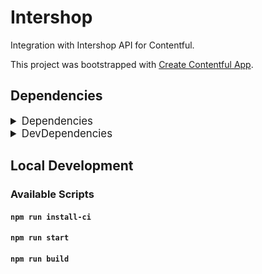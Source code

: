 # Intershop

Integration with Intershop API for Contentful.

This project was bootstrapped with [Create Contentful App](https://github.com/contentful/create-contentful-app).

## Dependencies

<details>
<summary style="font-size: larger;">Dependencies</summary>

```json
{
  "@contentful/app-sdk": "^4.23.0",
  "@contentful/f36-components": "4.50.2",
  "@contentful/f36-image": "^4.0.0-alpha.0",
  "@contentful/f36-tokens": "4.0.2",
  "@contentful/react-apps-toolkit": "1.2.16",
  "contentful-management": "10.45.1",
  "emotion": "10.0.27",
  "react": "18.2.0",
  "react-dom": "18.2.0",
  "react-scripts": "5.0.1"
}
```

</details>
<details>
<summary style="font-size: larger;">DevDependencies</summary>

```json
{
  "@babel/plugin-proposal-private-property-in-object": "^7.21.11",
  "@contentful/app-scripts": "1.13.0",
  "@testing-library/jest-dom": "5.17.0",
  "@testing-library/react": "14.0.0",
  "@tsconfig/create-react-app": "2.0.1",
  "@types/node": "16.18.50",
  "@types/react": "18.2.21",
  "@types/react-dom": "18.2.7",
  "cross-env": "7.0.3",
  "typescript": "4.9.5"
}
```

</details>

## Local Development

### Available Scripts

#### `npm run install-ci`

#### `npm run start`

#### `npm run build`
